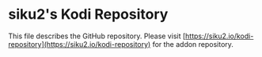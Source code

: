 # siku2's Kodi Repository

This file describes the GitHub repository. Please visit [https://siku2.io/kodi-repository](https://siku2.io/kodi-repository) for the addon repository.

